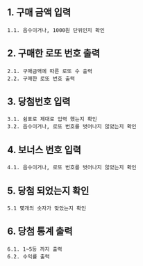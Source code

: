 ## 1. 구매 금액 입력
```
1.1. 음수이거나, 1000원 단위인지 확인
```

## 2. 구매한 로또 번호 출력
```
2.1. 구매금액에 따른 로또 수 출력
2.2. 구매한 로또 번호 출력
```

## 3. 당첨번호 입력
```
3.1. 쉼표로 제대로 입력 했는지 확인
3.2. 음수이거나, 로또 번호를 벗어나지 않았는지 확인
```

## 4. 보너스 번호 입력
```
4.1. 음수이거나, 로또 번호를 벗어나지 않았는지 확인
```

## 5. 당첨 되었는지 확인
```
5.1 몇개의 숫자가 맞았는지 확인
```

## 6. 당첨 통계 출력
```
6.1. 1~5등 까지 출력
6.2. 수익률 출력
```
